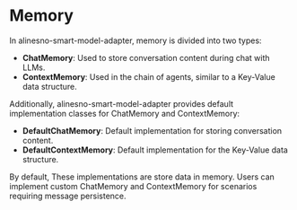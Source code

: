# Memory

In alinesno-smart-model-adapter, memory is divided into two types:

- **ChatMemory**: Used to store conversation content during chat with LLMs.
- **ContextMemory**: Used in the chain of agents, similar to a Key-Value data structure.

Additionally, alinesno-smart-model-adapter provides default implementation classes for ChatMemory and ContextMemory:

- **DefaultChatMemory**: Default implementation for storing conversation content.
- **DefaultContextMemory**: Default implementation for the Key-Value data structure.

By default, These implementations are store data in memory. Users can implement custom ChatMemory and ContextMemory for scenarios requiring message persistence.

